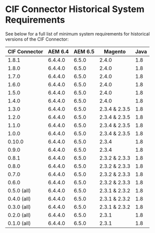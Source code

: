 # CIF Connector Historical System Requirements

See below for a full list of minimum system requirements for historical versions of the CIF Connector:

| CIF Connector | AEM 6.4 | AEM 6.5 | Magento       | Java |
| ------------- | ------- | ------- | ------------- | ---- |
| 1.8.1         | 6.4.4.0 | 6.5.0   | 2.4.0         | 1.8  |
| 1.8.0         | 6.4.4.0 | 6.5.0   | 2.4.0         | 1.8  |
| 1.7.0         | 6.4.4.0 | 6.5.0   | 2.4.0         | 1.8  |
| 1.6.0         | 6.4.4.0 | 6.5.0   | 2.4.0         | 1.8  |
| 1.5.0         | 6.4.4.0 | 6.5.0   | 2.4.0         | 1.8  |
| 1.4.0         | 6.4.4.0 | 6.5.0   | 2.4.0         | 1.8  |
| 1.3.0         | 6.4.4.0 | 6.5.0   | 2.3.4 & 2.3.5 | 1.8  |
| 1.2.0         | 6.4.4.0 | 6.5.0   | 2.3.4 & 2.3.5 | 1.8  |
| 1.1.0         | 6.4.4.0 | 6.5.0   | 2.3.4 & 2.3.5 | 1.8  |
| 1.0.0         | 6.4.4.0 | 6.5.0   | 2.3.4 & 2.3.5 | 1.8  |
| 0.10.0        | 6.4.4.0 | 6.5.0   | 2.3.4         | 1.8  |
| 0.9.0         | 6.4.4.0 | 6.5.0   | 2.3.4         | 1.8  |
| 0.8.1         | 6.4.4.0 | 6.5.0   | 2.3.2 & 2.3.3 | 1.8  |
| 0.8.0         | 6.4.4.0 | 6.5.0   | 2.3.2 & 2.3.3 | 1.8  |
| 0.7.0         | 6.4.4.0 | 6.5.0   | 2.3.2 & 2.3.3 | 1.8  |
| 0.6.0         | 6.4.4.0 | 6.5.0   | 2.3.2 & 2.3.3 | 1.8  |
| 0.5.0 (all)   | 6.4.4.0 | 6.5.0   | 2.3.1 & 2.3.2 | 1.8  |
| 0.4.0 (all)   | 6.4.4.0 | 6.5.0   | 2.3.1 & 2.3.2 | 1.8  |
| 0.3.0 (all)   | 6.4.4.0 | 6.5.0   | 2.3.1 & 2.3.2 | 1.8  |
| 0.2.0 (all)   | 6.4.4.0 | 6.5.0   | 2.3.1         | 1.8  |
| 0.1.0 (all)   | 6.4.4.0 | 6.5.0   | 2.3.1         | 1.8  |
